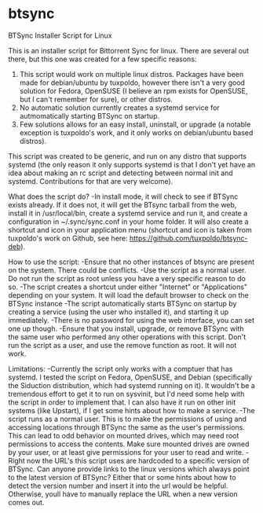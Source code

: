 btsync
======

BTSync Installer Script for Linux

This is an installer script for Bittorrent Sync for linux. There are several out there, but this one was created for a few specific reasons:

1. This script would work on multiple linux distros. Packages have been made for debian/ubuntu by tuxpoldo, however there isn't a very good solution for Fedora, OpenSUSE (I believe an rpm exists for OpenSUSE, but I can't remember for sure), or other distros.
2. No automatic solution currently creates a systemd service for autmomatically starting BTSync on startup.
3. Few solutions allows for an easy install, uninstall, or upgrade (a notable exception is tuxpoldo's work, and it only works on debian/ubuntu based distros).

This script was created to be generic, and run on any distro that supports systemd (the only reason it only supports systemd is that I don't yet have an idea about making an rc script and detecting between normal init and systemd. Contributions for that are very welcome).

What does the script do?
-In install mode, it will check to see if BTSync exists already. If it does not, it will get the BTsync tarball from the web, install it in /usr/local/bin, create a systemd service and run it, and create a configuration in ~/.sync/sync.conf in your home folder. It will also create a shortcut and icon in your application menu (shortcut and icon is taken from tuxpoldo's work on Github, see here: https://github.com/tuxpoldo/btsync-deb).

How to use the script:
-Ensure that no other instances of btsync are present on the system. There could be conflicts.
-Use the script as a normal user. Do not run the script as root unless you have a very specific reason to do so.
-The script creates a shortcut under either "Internet" or "Applications" depending on your system. It will load the default browser to check on the BTSync instance
-The script automatically starts BTSync on startup by creating a service (using the user who installed it), and starting it up immediately.
-There is no password for using the web interface, you can set one up though.
-Ensure that you install, upgrade, or remove BTSync with the same user who performed any other operations with this script. Don't run the script as a user, and use the remove function as root. It will not work.

Limitations:
-Currently the script only works with a comptuer that has systemd. I tested the script on Fedora, OpenSUSE, and Debian (specifically the Siduction distribution, which had systemd running on it). It wouldn't be a tremendous effort to get it to run on sysvinit, but I'd need some help with the script in order to implement that. I can also have it run on other init systems (like Upstart), if I get some hints about how to make a service.
-The script runs as a normal user. This is to make the permissions of using and accessing locations through BTSync the same as the user's permissions. This can lead to odd behavior on mounted drives, which may need root permissions to access the contents. Make sure mounted drives are owned by your user, or at least give permissions for your user to read and write.
-Right now the URL's this script uses are hardcoded to a specific version of BTSync. Can anyone provide links to the linux versions which always point to the latest version of BTSync? Either that or some hints about how to detect the version number and insert it into the url would be helpful. Otherwise, youll have to manually replace the URL when a new version comes out.

